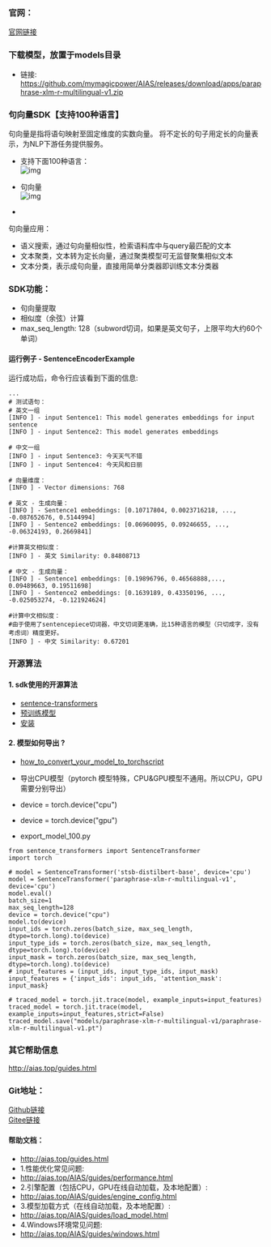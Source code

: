 ### 官网：
[官网链接](http://www.aias.top/)

### 下载模型，放置于models目录
- 链接: https://github.com/mymagicpower/AIAS/releases/download/apps/paraphrase-xlm-r-multilingual-v1.zip

### 句向量SDK【支持100种语言】
句向量是指将语句映射至固定维度的实数向量。
将不定长的句子用定长的向量表示，为NLP下游任务提供服务。

- 支持下面100种语言：          
![img](https://aias-home.oss-cn-beijing.aliyuncs.com/AIAS/nlp_sdks/languages_100.jpeg)
 
- 句向量         
![img](https://aias-home.oss-cn-beijing.aliyuncs.com/AIAS/nlp_sdks/Universal-Sentence-Encoder.png)

-  

句向量应用：
- 语义搜索，通过句向量相似性，检索语料库中与query最匹配的文本
- 文本聚类，文本转为定长向量，通过聚类模型可无监督聚集相似文本
- 文本分类，表示成句向量，直接用简单分类器即训练文本分类器

### SDK功能：
-  句向量提取
-  相似度（余弦）计算
-  max_seq_length: 128（subword切词，如果是英文句子，上限平均大约60个单词）

#### 运行例子 - SentenceEncoderExample
运行成功后，命令行应该看到下面的信息:
```text
...
# 测试语句：
# 英文一组
[INFO ] - input Sentence1: This model generates embeddings for input sentence
[INFO ] - input Sentence2: This model generates embeddings

# 中文一组
[INFO ] - input Sentence3: 今天天气不错
[INFO ] - input Sentence4: 今天风和日丽

# 向量维度：
[INFO ] - Vector dimensions: 768

# 英文 - 生成向量：
[INFO ] - Sentence1 embeddings: [0.10717804, 0.0023716218, ..., -0.087652676, 0.5144994]
[INFO ] - Sentence2 embeddings: [0.06960095, 0.09246655, ..., -0.06324193, 0.2669841]

#计算英文相似度：
[INFO ] - 英文 Similarity: 0.84808713

# 中文 - 生成向量：
[INFO ] - Sentence1 embeddings: [0.19896796, 0.46568888,..., 0.09489663, 0.19511698]
[INFO ] - Sentence2 embeddings: [0.1639189, 0.43350196, ..., -0.025053274, -0.121924624]

#计算中文相似度：
#由于使用了sentencepiece切词器，中文切词更准确，比15种语言的模型（只切成字，没有考虑词）精度更好。
[INFO ] - 中文 Similarity: 0.67201

```

### 开源算法
#### 1. sdk使用的开源算法
- [sentence-transformers](https://github.com/UKPLab/sentence-transformers)
- [预训练模型](https://www.sbert.net/docs/pretrained_models.html)
- [安装](https://www.sbert.net/docs/installation.html)


#### 2. 模型如何导出 ?
- [how_to_convert_your_model_to_torchscript](http://docs.djl.ai/docs/pytorch/how_to_convert_your_model_to_torchscript.html)

- 导出CPU模型（pytorch 模型特殊，CPU&GPU模型不通用。所以CPU，GPU需要分别导出）
- device = torch.device("cpu")
- device = torch.device("gpu")
- export_model_100.py
```text
from sentence_transformers import SentenceTransformer
import torch

# model = SentenceTransformer('stsb-distilbert-base', device='cpu')
model = SentenceTransformer('paraphrase-xlm-r-multilingual-v1', device='cpu')
model.eval()
batch_size=1
max_seq_length=128
device = torch.device("cpu")
model.to(device)
input_ids = torch.zeros(batch_size, max_seq_length, dtype=torch.long).to(device)
input_type_ids = torch.zeros(batch_size, max_seq_length, dtype=torch.long).to(device)
input_mask = torch.zeros(batch_size, max_seq_length, dtype=torch.long).to(device)
# input_features = (input_ids, input_type_ids, input_mask)
input_features = {'input_ids': input_ids, 'attention_mask': input_mask}

# traced_model = torch.jit.trace(model, example_inputs=input_features)
traced_model = torch.jit.trace(model, example_inputs=input_features,strict=False)
traced_model.save("models/paraphrase-xlm-r-multilingual-v1/paraphrase-xlm-r-multilingual-v1.pt")
```



### 其它帮助信息
http://aias.top/guides.html


### Git地址：   
[Github链接](https://github.com/mymagicpower/AIAS)    
[Gitee链接](https://gitee.com/mymagicpower/AIAS)   



#### 帮助文档：
- http://aias.top/guides.html
- 1.性能优化常见问题:
- http://aias.top/AIAS/guides/performance.html
- 2.引擎配置（包括CPU，GPU在线自动加载，及本地配置）:
- http://aias.top/AIAS/guides/engine_config.html
- 3.模型加载方式（在线自动加载，及本地配置）:
- http://aias.top/AIAS/guides/load_model.html
- 4.Windows环境常见问题:
- http://aias.top/AIAS/guides/windows.html